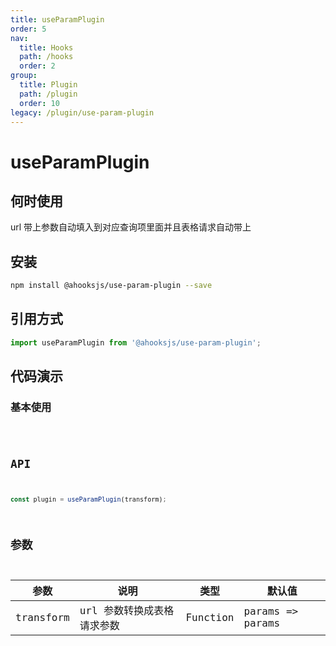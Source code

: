 ```yaml
---
title: useParamPlugin
order: 5
nav:
  title: Hooks
  path: /hooks
  order: 2
group:
  title: Plugin
  path: /plugin
  order: 10
legacy: /plugin/use-param-plugin
---
```


# useParamPlugin

## 何时使用

url 带上参数自动填入到对应查询项里面并且表格请求自动带上

## 安装

```sh
npm install @ahooksjs/use-param-plugin --save
```

## 引用方式

```js
import useParamPlugin from '@ahooksjs/use-param-plugin';
```

## 代码演示

### 基本使用

<code src="./demo/default.tsx" />

## API

```js
const plugin = useParamPlugin(transform);
```

## 参数

| 参数      | 说明                       | 类型     | 默认值           |
| --------- | -------------------------- | -------- | ---------------- |
| transform | url 参数转换成表格请求参数 | Function | params => params |
